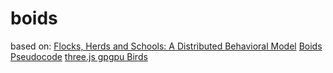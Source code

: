 # boids

based on:
[Flocks, Herds and Schools: A Distributed Behavioral
Model](http://www.cs.toronto.edu/~dt/siggraph97-course/cwr87/)
[Boids Pseudocode](http://www.vergenet.net/~conrad/boids/pseudocode.html#ref1)
[three.js gpgpu Birds](https://threejs.org/examples/webgl_gpgpu_birds.html)
